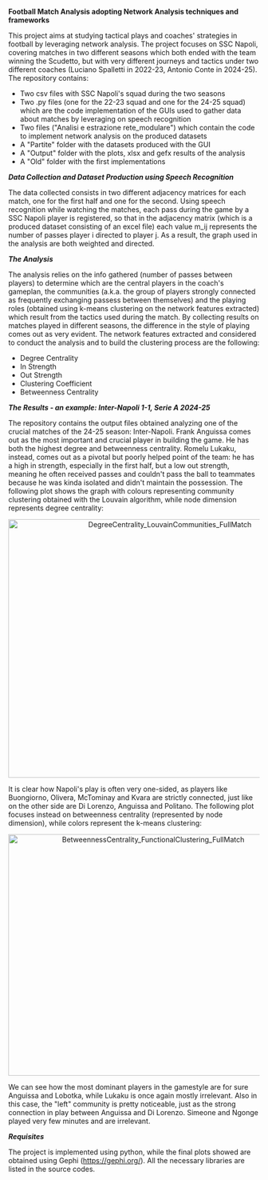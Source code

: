 **Football Match Analysis adopting Network Analysis techniques and frameworks**

This project aims at studying tactical plays and coaches' strategies in football by leveraging network analysis.
The project focuses on SSC Napoli, covering matches in two different seasons which both ended with the team winning the Scudetto, but with very different journeys and tactics under two different coaches (Luciano Spalletti in 2022-23, Antonio Conte in 2024-25).
The repository contains:

- Two csv files with SSC Napoli's squad during the two seasons
- Two .py files (one for the 22-23 squad and one for the 24-25 squad) which are the code implementation of the GUIs used to gather data about matches by leveraging on speech recognition
- Two files ("Analisi e estrazione rete_modulare") which contain the code to implement network analysis on the produced datasets
- A "Partite" folder with the datasets produced with the GUI
- A "Output" folder with the plots, xlsx and gefx results of the analysis
- A "Old" folder with the first implementations


***Data Collection and Dataset Production using Speech Recognition***


The data collected consists in two different adjacency matrices for each match, one for the first half and one for the second. Using speech recognition while watching the matches, each pass during the game by a SSC Napoli player is registered, so that in the adjacency matrix (which is a produced dataset consisting of an excel file) each value m_ij represents the number of passes player i directed to player j.
As a result, the graph used in the analysis are both weighted and directed.


***The Analysis***


The analysis relies on the info gathered (number of passes between players) to determine which are the central players in the coach's gameplan, the communities (a.k.a. the group of players strongly connected as frequently exchanging passess between themselves) and the playing roles (obtained using k-means clustering on the network features extracted) which result from the tactics used during the match.
By collecting results on matches played in different seasons, the difference in the style of playing comes out as very evident.
The network features extracted and considered to conduct the analysis and to build the clustering process are the following:

- Degree Centrality
- In Strength
- Out Strength
- Clustering Coefficient
- Betweenness Centrality


***The Results - an example: Inter-Napoli 1-1, Serie A 2024-25***


The repository contains the output files obtained analyzing one of the crucial matches of the 24-25 season: Inter-Napoli.
Frank Anguissa comes out as the most important and crucial player in building the game. He has both the highest degree and betweenness centrality. Romelu Lukaku, instead, comes out as a pivotal but poorly helped point of the team: he has a high in strength, especially in the first half, but a low out strength, meaning he often received passes and couldn't pass the ball to teammates because he was kinda isolated and didn't maintain the possession.
The following plot shows the graph with colours representing community clustering obtained with the Louvain algorithm, while node dimension represents degree centrality:

<p align="center">
  <img width="632" height="517" alt="DegreeCentrality_LouvainCommunities_FullMatch" src="https://github.com/user-attachments/assets/3a6170fb-10e3-4c7d-bad3-d1e3d43c6730" />
</p>

It is clear how Napoli's play is often very one-sided, as players like Buongiorno, Olivera, McTominay and Kvara are strictly connected, just like on the other side are Di Lorenzo, Anguissa and Politano.
The following plot focuses instead on betweenness centrality (represented by node dimension), while colors represent the k-means clustering:

<p align="center">
  <img width="565" height="483" alt="BetweennessCentrality_FunctionalClustering_FullMatch" src="https://github.com/user-attachments/assets/04352747-37bf-40cb-85c2-eb5cd1ba3cd3" />
</p>

We can see how the most dominant players in the gamestyle are for sure Anguissa and Lobotka, while Lukaku is once again mostly irrelevant. Also in this case, the "left" community is pretty noticeable, just as the strong connection in play between Anguissa and Di Lorenzo. Simeone and Ngonge played very few minutes and are irrelevant.


***Requisites***


The project is implemented using python, while the final plots showed are obtained using Gephi (https://gephi.org/). All the necessary libraries are listed in the source codes.
